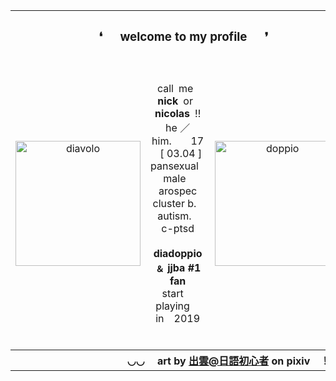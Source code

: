 <table align="center">
  <tr>
    <th align="center" colspan="3""><b><h3> ❛  welcome to my profile  ❜</h3><b></th>
  </tr>
  <tr>
    <td><p align="center"><img src="https://i.postimg.cc/Dy6Y2DHd/gray.png" width="200" alt="diavolo">
   </td>
     <td>
<br><p align="center">
</u>call me <b>nick</b> or <b>nicolas</b> !! <br>
he  ／ him.    17  [ 03.04 ]<br>
pansexual  male  arospec<br>
cluster b.  autism.  c-ptsd<br>
<br>
<b>diadoppio ﹠ jjba #1 fan</b><br>
start playing in 2019
</p><br>
     </td>
    <td><p align="center"><img src="https://i.postimg.cc/4dpBjFpc/tumblr-25d3269fed920b213f557361dd06affd-0128f394-400.png" width="200" alt="doppio"></p>
  </tr>
        <tr>
    <th align="right" colspan="3"">◡◡  art by <a href="https://www.pixiv.net/en/users/38955352">出雲@日語初心者</a> on pixiv ！！</th>
  </tr>
</table>
